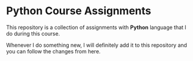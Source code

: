 # Python Course Assignments

This repository is a collection of assignments with **Python** language that I do during this course.

Whenever I do something new, I will definitely add it to this repository and you can follow the changes from here.